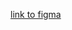 [link to figma](https://www.figma.com/file/cM3gS4KWsLeTWA3uE0Wr11/Twitter-UI-Clone-Design-(Community)?type=design&node-id=24-2027&t=MDY2dWfqOVdj7azd-0)